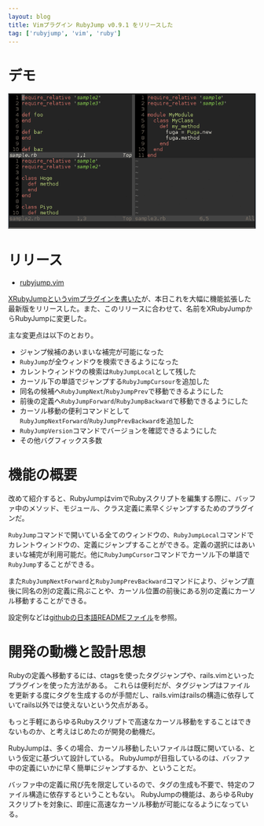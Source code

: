 ```yaml
---
layout: blog
title: Vimプラグイン RubyJump v0.9.1 をリリースした
tag: ['rubyjump', 'vim', 'ruby']
---
```




# デモ

![rubyjump demo](/assets/2014_05_11_rubyjump_demo.gif)

# リリース

- [rubyjump.vim](https://github.com/xmisao/rubyjump.vim)

[XRubyJumpというvimプラグインを書いた](/2014/05/02/xrubyjump-released.html)が、本日これを大幅に機能拡張した最新版をリリースした。また、このリリースに合わせて、名前をXRubyJumpからRubyJumpに変更した。

主な変更点は以下のとおり。

- ジャンプ候補のあいまいな補完が可能になった
- `RubyJump`が全ウィンドウを検索できるようになった
- カレントウィンドウの検索は`RubyJumpLocal`として残した
- カーソル下の単語でジャンプする`RubyJumpCursour`を追加した
- 同名の候補へ`RubyJumpNext`/`RubyJumpPrev`で移動できるようにした
- 前後の定義へ`RubyJumpForward`/`RubyJumpBackward`で移動できるようにした
- カーソル移動の便利コマンドとして`RubyJumpNextForward`/`RubyJumpPrevBackward`を追加した
- `RubyJumpVersion`コマンドでバージョンを確認できるようにした
- その他バグフィックス多数

# 機能の概要

改めて紹介すると、RubyJumpはvimでRubyスクリプトを編集する際に、バッファ中のメソッド、モジュール、クラス定義に素早くジャンプするためのプラグインだ。

`RubyJump`コマンドで開いている全てのウィンドウの、`RubyJumpLocal`コマンドでカレントウィンドウの、定義にジャンプすることができる。定義の選択にはあいまいな補完が利用可能だ。他に`RubyJumpCursor`コマンドでカーソル下の単語で`RubyJump`することができる。

また`RubyJumpNextForward`と`RubyJumpPrevBackward`コマンドにより、ジャンプ直後に同名の別の定義に飛ぶことや、カーソル位置の前後にある別の定義にカーソル移動することができる。

設定例などは[githubの日本語READMEファイル](https://github.com/xmisao/rubyjump.vim/blob/master/README.ja.md)を参照。

# 開発の動機と設計思想

Rubyの定義へ移動するには、ctagsを使ったタグジャンプや、rails.vimといったプラグインを使った方法がある。
これらは便利だが、タグジャンプはファイルを更新する度にタグを生成するのが手間だし、rails.vimはrailsの構造に依存していてrails以外では使えないという欠点がある。

もっと手軽にあらゆるRubyスクリプトで高速なカーソル移動をすることはできないものか、と考えはじめたのが開発の動機だ。

RubyJumpは、多くの場合、カーソル移動したいファイルは既に開いている、という仮定に基づいて設計している。
RubyJumpが目指しているのは、バッファ中の定義にいかに早く簡単にジャンプするか、ということだ。

バッファ中の定義に飛び先を限定しているので、タグの生成も不要で、特定のファイル構造に依存するということもない。
RubyJumpの機能は、あらゆるRubyスクリプトを対象に、即座に高速なカーソル移動が可能になるようになっている。
